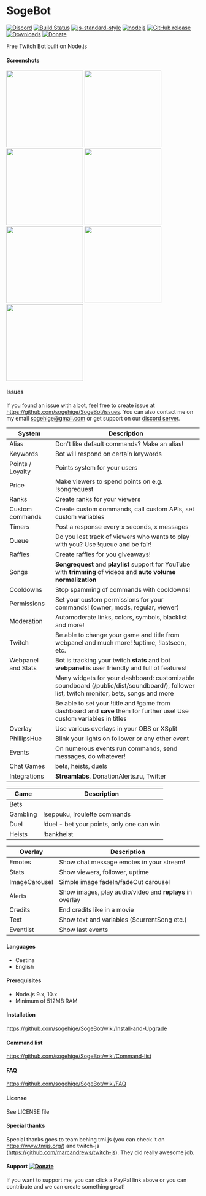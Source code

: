 # SogeBot
[![Discord](https://img.shields.io/discord/317348946144002050.svg?style=flat-square)](https://discordapp.com/invite/52KpmuH)
[![Build Status](https://img.shields.io/travis/sogehige/sogeBot.svg?style=flat-square)](https://travis-ci.org/sogehige/sogeBot)
[![js-standard-style](https://img.shields.io/badge/code%20style-standard-brightgreen.svg?style=flat-square)](http://standardjs.com/)
[![nodejs](https://img.shields.io/badge/node.js-10.0.0-brightgreen.svg?style=flat-square)](https://nodejs.org/en/)
[![GitHub release](https://img.shields.io/github/release/sogehige/sogebot.svg?style=flat-square)](https://github.com/sogehige/sogeBot/releases)
[![Downloads](https://img.shields.io/github/downloads/sogehige/sogebot/total.svg?style=flat-square)](https://github.com/sogehige/sogeBot/releases)
[![Donate](https://img.shields.io/badge/paypal-donate-yellow.svg?style=flat-square)](https://www.paypal.me/sogetwitch/5eur)

Free Twitch Bot built on Node.js

#### Screenshots
<img src="https://drive.google.com/uc?id=1yaD6hiHQ8CuZ1konVSK_Iy_7Dbb3-WQC" width="200"> <img src="https://drive.google.com/uc?id=1j0immtX6yutNcNGErHDSwjtqDz2AGfLS" width="200"> <img src="https://drive.google.com/uc?id=1Nshe2MqYpd3fzNyCXmbWDJmR61_RWpVE" width="200"> <img src="https://drive.google.com/uc?id=1mPg3wkFdP_F3jVV5eYenf1CiCenvuU-P" width="200"> <img src="https://drive.google.com/uc?id=1k7vyakPrKid73rGx7qfJcxzBUGcxl8dS" width="200"> <img src="https://drive.google.com/uc?id=1AAZMLew__TkpiQ_QbRZPxV-r9p_So7vG" width="200"> <img src="https://drive.google.com/uc?id=1jcS7GDld7gaMqDYbdGqM8wOqWEpP7Jfo" width="200">

#### Issues
If you found an issue with a bot, feel free to create issue at https://github.com/sogehige/SogeBot/issues.
You can also contact me on my email sogehige@gmail.com or get support on our [discord server](https://discordapp.com/invite/52KpmuH).

| System             | Description                                                                                                                              |
|--------------------|------------------------------------------------------------------------------------------------------------------------------------------|
| Alias              | Don't like default commands? Make an alias!                                                                                              |
| Keywords           | Bot will respond on certain keywords                                                                                                     |
| Points / Loyalty   | Points system for your users                                                                                                             |
| Price              | Make viewers to spend points on e.g. !songrequest                                                                                        |
| Ranks              | Create ranks for your viewers                                                                                                            |
| Custom commands    | Create custom commands, call custom APIs, set custom variables                                                                           |
| Timers             | Post a response every x seconds, x messages                                                                                              |
| Queue              | Do you lost track of viewers who wants to play with you? Use !queue and be fair!                                                         |
| Raffles            | Create raffles for you giveaways!                                                                                                        |
| Songs              | **Songrequest** and **playlist** support for YouTube with **trimming** of videos and **auto volume normalization**                       |
| Cooldowns          | Stop spamming of commands with cooldowns!                                                                                                |
| Permissions        | Set your custom permissions for your commands! (owner, mods, regular, viewer)                                                            |
| Moderation         | Automoderate links, colors, symbols, blacklist and more!                                                                                 |
| Twitch             | Be able to change your game and title from webpanel and much more! !uptime, !lastseen, etc.                                              |
| Webpanel and Stats | Bot is tracking your twitch **stats** and bot **webpanel** is user friendly and full of features!                                        |
|                    | Many widgets for your dashboard: customizable soundboard (/public/dist/soundboard/), follower list, twitch monitor, bets, songs and more |
|                    | Be able to set your !title and !game from dashboard and **save** them for further use! Use custom variables in titles                    |
| Overlay            | Use various overlays in your OBS or XSplit                                                                                               |
| PhillipsHue        | Blink your lights on follower or any other event                                                                                         |
| Events             | On numerous events run commands, send messages, do whatever!                                                                             |
| Chat Games         | bets, heists, duels                                                                                                                      |
| Integrations       | **Streamlabs**, DonationAlerts.ru, Twitter                                                                                               |

| Game     | Description                                    |
|----------|------------------------------------------------|
| Bets     |                                                |
| Gambling | !seppuku, !roulette commands                   |
| Duel     | !duel - bet your points, only one can win      |
| Heists   | !bankheist                                     |

| Overlay       | Description                                              |
|---------------|----------------------------------------------------------|
| Emotes        | Show chat message emotes in your stream!                 |
| Stats         | Show viewers, follower, uptime                           |
| ImageCarousel | Simple image fadeIn/fadeOut carousel                     |
| Alerts        | Show images, play audio/video and **replays** in overlay |
| Credits       | End credits like in a movie                              |
| Text          | Show text and variables ($currentSong etc.)              |
| Eventlist     | Show last events                                         |

#### Languages

* Cestina
* English

#### Prerequisites

* Node.js 9.x, 10.x
* Minimum of 512MB RAM

#### Installation
https://github.com/sogehige/SogeBot/wiki/Install-and-Upgrade

#### Command list
https://github.com/sogehige/SogeBot/wiki/Command-list

#### FAQ
https://github.com/sogehige/SogeBot/wiki/FAQ

#### License

See LICENSE file

#### Special thanks

Special thanks goes to team behing tmi.js (you can check it on https://www.tmijs.org/) and twitch-js (https://github.com/marcandrews/twitch-js). They did really awesome job.

#### Support [![Donate](https://img.shields.io/badge/paypal-donate-yellow.svg?style=flat-square)](https://www.paypal.com/cgi-bin/webscr?cmd=_s-xclick&hosted_button_id=9ZTX5DS2XB5EN)

If you want to support me, you can click a PayPal link above or you can contribute and we can create something great!

